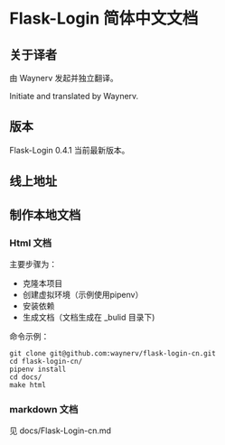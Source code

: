# Flask-Login 简体中文文档

## 关于译者

由 Waynerv 发起并独立翻译。

Initiate and translated by Waynerv.

## 版本

Flask-Login 0.4.1 当前最新版本。

## 线上地址



## 制作本地文档

### Html 文档

主要步骤为：

* 克隆本项目
* 创建虚拟环境（示例使用pipenv）
* 安装依赖
* 生成文档（文档生成在 _bulid 目录下)

命令示例：

```shell
git clone git@github.com:waynerv/flask-login-cn.git
cd flask-login-cn/
pipenv install
cd docs/
make html
```

### markdown 文档

见 docs/Flask-Login-cn.md